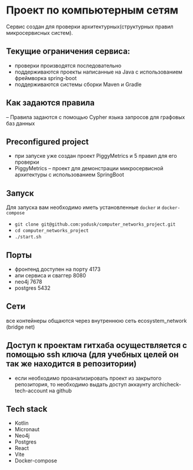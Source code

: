 # Проект по компьютерным сетям

Сервис создан для проверки архитектурных(структурных правил микросервисных систем).

## Текущие ограничения сервиса:
- проверки производятся последовательно
- поддерживаются проекты написанные на Java с использованием фреймворка spring-boot
- поддерживаются системы сборки Maven и Gradle

## Как задаются правила
– Правила задаются с помощью Cypher языка запросов для графовых баз данных

## Preconfigured project 
- при запуске уже создан проект PiggyMetrics и 5 правил для его проверки
- PiggyMetrics – проект для демонстрации микросервисной архитектуры с использованием SpringBoot

## Запуск
Для запуска вам необходимо иметь установленные `docker` и `docker-compose`
- `git clone git@github.com:yodusk/computer_networks_project.git`
- `cd computer_networks_project`
- `./start.sh`

## Порты
- фронтенд доступен на порту 4173
- апи сервиса и сваггер 8080
- neo4j 7678
- postgres 5432

## Сети
все контейнеры общаются через внутреннюю сеть ecosystem_network (bridge net)

## Доступ к проектам гитхаба осуществляется с помощью ssh ключа (для учебных целей он так же находится в репозитории)
- если необходимо проанализировать проект из закрытого репозитория, то необходимо выдать доступ аккаунту archicheck-tech-account на github

## Tech stack
- Kotlin
- Micronaut
- Neo4j
- Postgres
- React
- Vite
- Docker-compose
